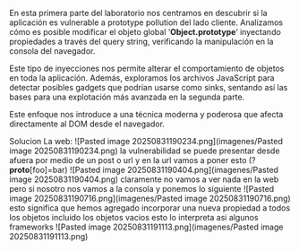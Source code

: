 En esta primera parte del laboratorio nos centramos en descubrir si la aplicación es vulnerable a prototype pollution del lado cliente. Analizamos cómo es posible modificar el objeto global ‘**Object.prototype**‘ inyectando propiedades a través del query string, verificando la manipulación en la consola del navegador.

Este tipo de inyecciones nos permite alterar el comportamiento de objetos en toda la aplicación. Además, exploramos los archivos JavaScript para detectar posibles gadgets que podrían usarse como sinks, sentando así las bases para una explotación más avanzada en la segunda parte.

Este enfoque nos introduce a una técnica moderna y poderosa que afecta directamente al DOM desde el navegador.

Solucion
La web:
![Pasted image 20250831190234.png](imagenes/Pasted image 20250831190234.png)
la vulnerabilidad se puede presentar desde afuera por medio de un post o url
y en la url vamos a poner esto (?__proto__[foo]=bar)
![Pasted image 20250831190404.png](imagenes/Pasted image 20250831190404.png)
claramente no vamos a ver nada en la web pero si nosotro nos vamos a la consola y ponemos lo siguiente
![Pasted image 20250831190716.png](imagenes/Pasted image 20250831190716.png)
esto significa que hemos agregado incorporar una nueva propiedad a todos los objetos incluido los objetos vacios
esto lo interpreta asi algunos frameworks
![Pasted image 20250831191113.png](imagenes/Pasted image 20250831191113.png)


